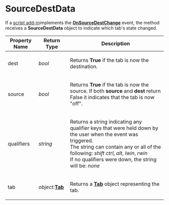 # SourceDestData

If a [script add-in](/Manual/scripting/script_add-ins/README.md)implements the **[OnSourceDestChange](../scripting_events/onsourcedestchange.md)** event, the method receives a **SourceDestData** object to indicate which tab's state changed.

<table>
<thead><tr><th>
Property Name</th><th>
Return Type</th><th>
Description
</th></tr></thead><tbody><tr><td>
dest</td><td>

*bool*</td><td>

Returns **True** if the tab is now the destination.
</td></tr><tr><td>
source</td><td>

*bool*</td><td>

Returns **True** if the tab is now the source. If both **source** and **dest** return False it indicates that the tab is now "off".
</td></tr><tr><td>
qualifiers</td><td>

*string*</td><td>

Returns a string indicating any qualifier keys that were held down by the user when the event was triggered.  
The string can contain any or all of the following: *shift* *ctrl*, *alt*, *lwin*, *rwin*  
If no qualifiers were down, the string will be: *none*
</td></tr><tr><td>
tab</td><td>

*object:***[Tab](tab.md)**</td><td>

Returns a **[Tab](tab.md)** object representing the tab.
</td></tr></tbody>
</table>

